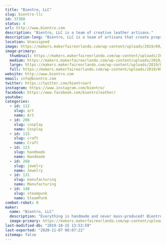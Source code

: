 ```yaml
---
title: "Bientro, LLC"
slug: bientro-llc
id: 37360
status: 4
url: http://www.bientro.com
description: "Bientro, LLC is a team of creative leather artisans."
description-long: "Bientro, LLC is a team of artisans that create props and accessories from leather, high-grade gemstones and crystals, and bright aluminum for chainmaille jewelry."
location: Unassigned
image: https://makers.makerfaireorlando.com/wp-content/uploads/2019/09/IMG_2826-1024x768.jpg
image-primary:
  thumbnail: https://makers.makerfaireorlando.com/wp-content/uploads/2019/09/IMG_2826-150x150.jpg
  medium: https://makers.makerfaireorlando.com/wp-content/uploads/2019/09/IMG_2826-300x225.jpg
  large: https://makers.makerfaireorlando.com/wp-content/uploads/2019/09/IMG_2826-1024x768.jpg
  full: https://makers.makerfaireorlando.com/wp-content/uploads/2019/09/IMG_2826.jpg
website: http://www.bientro.com
email: info@bientro.com
twitter: https://twitter.com/bientroart
instagram: https://www.instagram.com/bientro/
facebook: https://www.facebook.com/bientroleather/
youtube: 
categories:
  - id: 112
    slug: art
    name: Art
  - id: 286
    slug: cosplay
    name: Cosplay
  - id: 115
    slug: craft
    name: Craft
  - id: 123
    slug: handmade
    name: Handmade
  - id: 260
    slug: jewelry
    name: Jewelry
  - id: 131
    slug: manufacturing
    name: Manufacturing
  - id: 148
    slug: steampunk
    name: SteamPunk
combat-robot: 0
maker:
  name: "Bientro, LLC"
  description: "Everything is handmade and never mass-produced! Bientro, LLC are local leather artists at various shops in Central Florida. We create handcrafted leather goods and original art. We love steampunk and cosplayers and will work with you to create custom leather goods. Everything we make is unique and takes time to craft. At Bientro Leather, we use real leather, high-grade gemstones and crystals, and bright aluminum for the chainmaille jewelry."
  image-primary: https://makers.makerfaireorlando.com/wp-content/uploads/2019/09/Bientro_logo_FB500.jpg
last-modified-db: "2019-10-15 13:53:59"
last-exported: "2020-11-07 08:07:22"
sitemap: false
---
```

